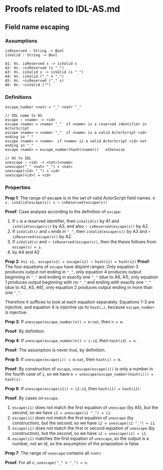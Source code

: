 Proofs related to IDL-AS.md
===========================

Field name escaping
-------------------

### Assumptions

```
isReserved : String -> Bool
isValid : String -> Bool

A1: ∀s. isReserved s -> isValid s
A2: ∀s. ¬isReserved (s "_")
A3: ∀s. isValid s -> isValid (s "_")
A4: ∀n. isValid ("_" n "_")
A5: ∀s. ¬isReserved ("_" s)
A6: ∀n. ¬isValid ("")
```

### Definitions

```
escape_number <nat> = "_" <nat> "_"

// IDL name to AS
escape : <name> -> <id>
escape <name> = <name> "_"  if <name> is a reserved identifier in ActorScript
escape <name> = <name> "_"  if <name> is a valid ActorScript <id> ending in "_"
escape <name> = <name>  if <name> is a valid ActorScript <id> not ending in "_"
escape <name> = escape_number(hash(<name>))   otherwise

// AS to IDL
unescape : <id> -> <nat>|<name>
unescape("_" <nat> "_") = <nat>
unescape(<id> "_") = <id>
unescape(<id>) = <id>
```

### Properties

**Prop 1**: The range of escape is in the set of valid ActorScript field names.
`∀ s. isValid(escape(s)) ∧ ¬ isReserved(escape(s))`

**Proof**: Case analysis according to the definition of `escape`:
1. If `s` is a reserved identifier, then `isValid(s)` by A1 and `isValid(escape(s))` by A3, and also `¬ isReserved(escape(s))` by A2.
2. If `isValid(s)` and `s` ends in `"_"`, then `isValid(escape(s))` by A3 and `¬ isReserved(escape(s))` by A2.
3. If `isValid(s)` and `¬ isReserved(escape(s))`, then the thesis follows from `escape(s) = s`.
4. by A4 and A2

**Prop 2**: `∀s1 s2, escape(s1) = escape(s2) → hash(s1) = hash(s2)`
**Proof**: The four equations of `escape` have disjoint ranges: Only equation 3 produces output not ending in `"_"`, only equation 4 produces output beginning in `"_"` and ending in exactly one `"_"` (due to A6, A1), only equation 1 produces output beginning with no `"_"` and ending with exactly one `"_"` (due to A2, A5, A6), only equation 2 produces output ending in more than one `"_"`.

Therefore it suffices to look at each equation separately. Equations 1-3 are injective, and equation 4 is injective up-to `hash(…)`, because `escape_number` is injective.

**Prop 3**: If `unescape(escape_number(n)) = m:nat`, then `n = m`.

**Proof**: By definition.

**Prop 4**: If `unescape(escape_number(n)) = i:id`, then `hash(id) = n`.

**Proof**: The assumption is never true, by definition.

**Prop 5**: If `unescape(escape(i)) = m:nat`, then `hash(i) = m`.

**Proof**: By construction of `escape`, `unescape(escape(i))` is only a number in the fourth case of `i`, so we have `m = unescape(escape_number(hash(i))) = hash(i)`.

**Prop 6**: If `unescape(escape(i1)) = i2:id`, then `hash(i1) = hash(i2)`.

**Proof**: By cases on `escape`.
1. `escape(i1)` does not match the first equation of `unescape` (by A5), but the second, so we have `i2 = unescape(i1 "_") = i1`.
2. `escape(i1)` does not match the first equation of `unescape` (by construction), but the second, so we have `i2 = unescape(i1 "_") = i1`.
3. `escape(i1)` does not match the first or second equation of `unescape` (by construction), but the second, so we have `i2 = unescape(i1) = i1`.
3. `escape(i1)` matches the first equation of `unescape`, so the output is a number, not an id, so the assumption of the proposition is false.

**Prop 7**: The range of `unescape` contains all `<nat>`

**Proof**: For all `n`, `unescape("_" n "_") = n`.

